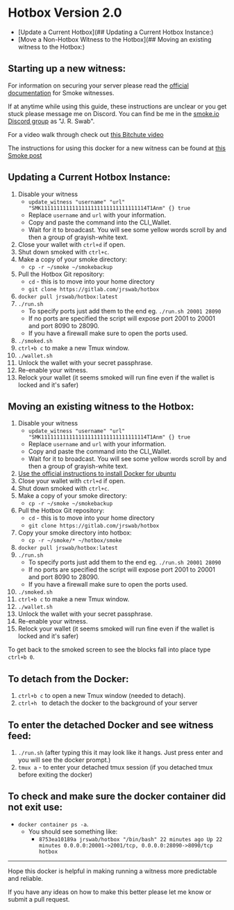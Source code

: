 # Hotbox Version 2.0
- [Update a Current Hotbox](## Updating a Current Hotbox Instance:)
- [Move a Non-Hotbox Witness to the Hotbox](## Moving an existing witness to the Hotbox:)

## Starting up a new witness:
For information on securing your server please read the [official documentation](https://cdn.discordapp.com/attachments/491080454372327435/495224522556047361/Smoke.io_Witness_Guide_v1.3.pdf) for Smoke witnesses.

If at anytime while using this guide, these instructions are unclear or you get stuck please message me on Discord. You can find be me in the [smoke.io Discord group](https://discord.gg/MpJH3qq) as "J. R. Swab".

For a video walk through check out [this Bitchute video](https://www.bitchute.com/video/-TDVmen14AM/)

The instructions for using this docker for a new witness can be found at [this Smoke post](https://smoke.io/witness/@jrswab/updated-witness-hotbox-install-directions)

## Updating a Current Hotbox Instance:
1. Disable your witness
    * `update_witness "username" "url" "SMK1111111111111111111111111111111114T1Anm" {} true`
    * Replace `username` and `url` with your information.
    * Copy and paste the command into the CLI_Wallet.
    * Wait for it to broadcast. You will see some yellow words scroll by and then a group of grayish-white text.
3. Close your wallet with `ctrl+d` if open.
4. Shut down smoked with `ctrl+c`.
5. Make a copy of your smoke directory:
    * `cp -r ~/smoke ~/smokebackup`
6. Pull the Hotbox Git repository:
    * `cd` - this is to move into your home directory
    * `git clone https://gitlab.com/jrswab/hotbox`
8. `docker pull jrswab/hotbox:latest`
8. `./run.sh`
    * To specify ports just add them to the end eg. `./run.sh 20001 28090`
    * If no ports are specified the script will expose port 2001 to 20001 and port 8090 to 28090.
    * If you have a firewall make sure to open the ports used.
11. `./smoked.sh`
12. `ctrl+b c` to make a new Tmux window.
14. `./wallet.sh`
15. Unlock the wallet with your secret passphrase.
16. Re-enable your witness.
17. Relock your wallet (it seems smoked will run fine even if the wallet is locked and it's safer)


## Moving an existing witness to the Hotbox:
1. Disable your witness
    * `update_witness "username" "url" "SMK1111111111111111111111111111111114T1Anm" {} true`
    * Replace `username` and `url` with your information.
    * Copy and paste the command into the CLI_Wallet.
    * Wait for it to broadcast. You will see some yellow words scroll by and then a group of grayish-white text.
2. [Use the official instructions to install Docker for ubuntu](https://docs.docker.com/install/linux/docker-ce/ubuntu/)
3. Close your wallet with `ctrl+d` if open.
4. Shut down smoked with `ctrl+c`.
5. Make a copy of your smoke directory:
    * `cp -r ~/smoke ~/smokebackup`
6. Pull the Hotbox Git repository:
    * `cd` - this is to move into your home directory
    * `git clone https://gitlab.com/jrswab/hotbox`
7. Copy your smoke directory into hotbox:
    * `cp -r ~/smoke/* ~/hotbox/smoke`
8. `docker pull jrswab/hotbox:latest`
8. `./run.sh`
    * To specify ports just add them to the end eg. `./run.sh 20001 28090`
    * If no ports are specified the script will expose port 2001 to 20001 and port 8090 to 28090.
    * If you have a firewall make sure to open the ports used.
11. `./smoked.sh`
12. `ctrl+b c` to make a new Tmux window.
14. `./wallet.sh`
15. Unlock the wallet with your secret passphrase.
16. Re-enable your witness.
17. Relock your wallet (it seems smoked will run fine even if the wallet is locked and it's safer)

To get back to the smoked screen to see the blocks fall into place type `ctrl+b 0`.

## To detach from the Docker:
1. `ctrl+b c` to open a new Tmux window (needed to detach).
2. `ctrl+h ` to detach the docker to the background of your server

## To enter the detached Docker and see witness feed:
1. `./run.sh` (after typing this it may look like it hangs. Just press enter and you will see the docker prompt.)
2. `tmux a` - to enter your detached tmux session (if you detached tmux before exiting the docker)

## To check and make sure the docker container did not exit use:
* `docker container ps -a`.
  * You should see something like:
    * `8753ea10189a jrswab/hotbox "/bin/bash" 22 minutes ago Up 22 minutes 0.0.0.0:20001->2001/tcp, 0.0.0.0:28090->8090/tcp hotbox`

---

Hope this docker is helpful in making running a witness more predictable and reliable.

If you have any ideas on how to make this better please let me know or submit a pull request.